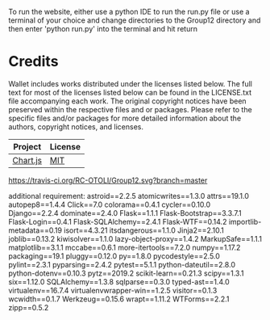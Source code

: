 To run the website, either 
use a python IDE to run the run.py file 
      or
use a terminal of your choice and change directories to the Group12 directory and then enter 'python run.py' into the terminal and hit return

# Credits

Wallet includes works distributed under the licenses listed below. The full text for most of the licenses listed below can be found in the LICENSE.txt file accompanying each work. The original copyright notices have been preserved within the respective files and or packages. Please refer to the specific files and/or packages for more detailed information about the authors, copyright notices, and licenses.

| Project                                  | License                                  |
| ---------------------------------------- | ---------------------------------------- |
| [Chart.js](https://www.chartjs.org/)     | [MIT](https://github.com/chartjs/Chart.js/blob/master/LICENSE.md) |

https://travis-ci.org/RC-OTOLI/Group12.svg?branch=master

additional requirement:
astroid==2.2.5
atomicwrites==1.3.0
attrs==19.1.0
autopep8==1.4.4
Click==7.0
colorama==0.4.1
cycler==0.10.0
Django==2.2.4
dominate==2.4.0
Flask==1.1.1
Flask-Bootstrap==3.3.7.1
Flask-Login==0.4.1
Flask-SQLAlchemy==2.4.1
Flask-WTF==0.14.2
importlib-metadata==0.19
isort==4.3.21
itsdangerous==1.1.0
Jinja2==2.10.1
joblib==0.13.2
kiwisolver==1.1.0
lazy-object-proxy==1.4.2
MarkupSafe==1.1.1
matplotlib==3.1.1
mccabe==0.6.1
more-itertools==7.2.0
numpy==1.17.2
packaging==19.1
pluggy==0.12.0
py==1.8.0
pycodestyle==2.5.0
pylint==2.3.1
pyparsing==2.4.2
pytest==5.1.1
python-dateutil==2.8.0
python-dotenv==0.10.3
pytz==2019.2
scikit-learn==0.21.3
scipy==1.3.1
six==1.12.0
SQLAlchemy==1.3.8
sqlparse==0.3.0
typed-ast==1.4.0
virtualenv==16.7.4
virtualenvwrapper-win==1.2.5
visitor==0.1.3
wcwidth==0.1.7
Werkzeug==0.15.6
wrapt==1.11.2
WTForms==2.2.1
zipp==0.5.2
